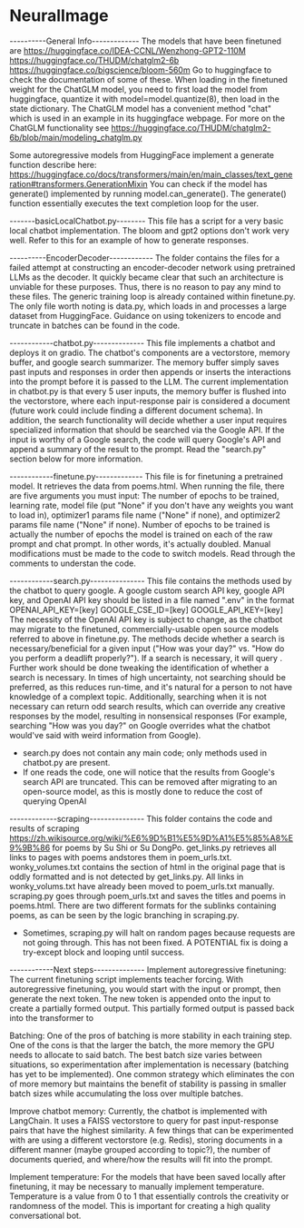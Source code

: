 # NeuralImage
----------General Info-------------
The models that have been finetuned are 
https://huggingface.co/IDEA-CCNL/Wenzhong-GPT2-110M
https://huggingface.co/THUDM/chatglm2-6b
https://huggingface.co/bigscience/bloom-560m
Go to huggingface to check the documentation of some of these. When loading in the finetuned weight for the ChatGLM
model, you need to first load the model from huggingface, quantize it with model=model.quantize(8), then load in
the state dictionary. The ChatGLM model has a convenient method "chat" which is used in an example in its
huggingface webpage. For more on the ChatGLM functionality see
https://huggingface.co/THUDM/chatglm2-6b/blob/main/modeling_chatglm.py

Some autoregressive models from HuggingFace implement a generate function describe here:
https://huggingface.co/docs/transformers/main/en/main_classes/text_generation#transformers.GenerationMixin
You can check if the model has generate() implemented by running model.can_generate(). The generate() function
essentially executes the text completion loop for the user.

-------basicLocalChatbot.py--------
This file has a script for a very basic local chatbot implementation. The bloom and gpt2 options don't work very well.
Refer to this for an example of how to generate responses.

----------EncoderDecoder------------
The folder contains the files for a failed attempt at constructing an encoder-decoder network using pretrained
LLMs as the decoder. It quickly became clear that such an architecture is unviable for these purposes. Thus,
there is no reason to pay any mind to these files. The generic training loop is already contained within
finetune.py. The only file worth noting is data.py, which loads in and processes a large dataset from HuggingFace.
Guidance on using tokenizers to encode and truncate in batches can be found in the code.

------------chatbot.py--------------
This file implements a chatbot and deploys it on gradio. The chatbot's components are a vectorstore, memory
buffer, and google search summarizer. The memory buffer simply saves past inputs and responses in order then
appends or inserts the interactions into the prompt before it is passed to the LLM. The current implementation
in chatbot.py is that every 5 user inputs, the memory buffer is flushed into the vectorstore, where
each input-response pair is considered a document (future work could include finding a different document
schema). In addition, the search functionality will decide whether a user input requires specialized
information that should be searched via the Google API. If the input is worthy of a Google search, the code
will query Google's API and append a summary of the result to the prompt. Read the "search.py" section below
for more information.

------------finetune.py-------------
This file is for finetuning a pretrained model. It retrieves the data from poems.html. When running the file,
there are five arguments you must input: The number of epochs to be trained, learning rate, model file (put 
"None" if you don't have any weights you want to load in), optimizer1 params file name ("None" if none),
and optimizer2 params file name ("None" if none). Number of epochs to be trained is actually the number of 
epochs the model is trained on each of the raw prompt and chat prompt. In other words, it's actually doubled.
Manual modifications must be made to the code to switch models. Read through the comments to understan the code.

------------search.py---------------
This file contains the methods used by the chatbot to query google. A google custom search API key, google API
key, and OpenAI API key should be listed in a file named ".env" in the format
OPENAI_API_KEY=[key]
GOOGLE_CSE_ID=[key]
GOOGLE_API_KEY=[key]
The necessity of the OpenAI API key is subject to change, as the chatbot may migrate to the finetuned, 
commercially-usable open source models referred to above in finetune.py. The methods decide whether a search
is necessary/beneficial for a given input ("How was your day?" vs. "How do you perform a deadlift properly?"). 
If a search is necessary, it will query . Further work should be done tweaking the identification of whether a
search is necessary. In times of high uncertainty, not searching should be preferred, as this reduces run-time,
and it's natural for a person to not have knowledge of a complext topic. Additionally, searching when it is 
not necessary can return odd search results, which can override any creative responses by the model, 
resulting in nonsensical responses (For example, searching "How was you day?" on Google overrides what the
chatbot would've said with weird information from Google).
* search.py does not contain any main code; only methods used in chatbot.py are present.
* If one reads the code, one will notice that the results from Google's search API are truncated. This can be
removed after migrating to an open-source model, as this is mostly done to reduce the cost of querying OpenAI

-------------scraping---------------
This folder contains the code and results of scraping https://zh.wikisource.org/wiki/%E6%9D%B1%E5%9D%A1%E5%85%A8%E9%9B%86
for poems by Su Shi or Su DongPo. get_links.py retrieves all links to pages with poems andstores them in poem_urls.txt. 
wonky_volumes.txt contains the section of html in the original page that is oddly formatted and is not detected by 
get_links.py. All links in wonky_volums.txt have already been moved to poem_urls.txt manually. scraping.py goes through
poem_urls.txt and saves the titles and poems in poems.html. There are two different formats for the sublinks containing 
poems, as can be seen by the logic branching in scraping.py. 

* Sometimes, scraping.py will halt on random pages because requests are not going through. This has not been fixed. 
A POTENTIAL fix is doing a try-except block and looping until success.

------------Next steps-------------- 
Implement autoregressive finetuning: The current finetuning script implements teacher forcing. With autoregressive
finetuning, you would start with the input or prompt, then generate the next token. The new token is appended onto
the input to create a partially formed output. This partially formed output is passed back into the transformer to

Batching: One of the pros of batching is more stability in each training step. One of the cons is that the larger
the batch, the more memory the GPU needs to allocate to said batch. The best batch size varies between situations,
so experimentation after implementation is necessary (batching has yet to be implemented). One common strategy
which eliminates the con of more memory but maintains the benefit of stability is passing in smaller batch sizes
while accumulating the loss over multiple batches.

Improve chatbot memory: Currently, the chatbot is implemented with LangChain. It uses a FAISS vectorstore to query
for past input-response pairs that have the highest similarity. A few things that can be experimented with are using
a different vectorstore (e.g. Redis), storing documents in a different manner (maybe grouped according to topic?), the
number of documents queried, and where/how the results will fit into the prompt.

Implement temperature: For the models that have been saved locally after finetuning, it may be necessary to manually
implement temperature. Temperature is a value from 0 to 1 that essentially controls the creativity or randomness
of the model. This is important for creating a high quality conversational bot.